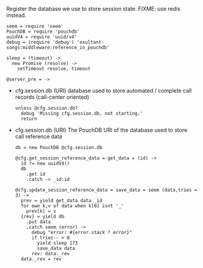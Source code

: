 Register the database we use to store session state.
FIXME: use redis instead.

    seem = require 'seem'
    PouchDB = require 'pouchdb'
    uuidV4 = require 'uuid/v4'
    debug = (require 'debug') 'exultant-songs:middleware:reference_in_pouchdb'

    sleep = (timeout) ->
      new Promise (resolve) ->
        setTimeout resolve, timeout

    @server_pre = ->

* cfg.session.db (URI) database used to store automated / complete call records (call-center oriented)

      unless @cfg.session.db?
        debug 'Missing cfg.session.db, not starting.'
        return

* cfg.session.db (URI) The PouchDB URI of the database used to store call reference data

      db = new PouchDB @cfg.session.db

      @cfg.get_session_reference_data = get_data = (id) ->
        id ?= new uuidV4()
        db
          .get id
          .catch -> _id:id

      @cfg.update_session_reference_data = save_data = seem (data,tries = 3) ->
        prev = yield get_data data._id
        for own k,v of data when k[0] isnt '_'
          prev[k] = v
        {rev} = yield db
          .put data
          .catch seem (error) ->
            debug "error: #{error.stack ? error}"
            if tries-- > 0
              yield sleep 173
              save_data data
            rev: data._rev
        data._rev = rev
